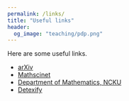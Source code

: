 ```yaml
---
permalink: /links/
title: "Useful links"
header: 
  og_image: "teaching/pdp.png"
---
```


Here are some useful links.

- [arXiv](https://arxiv.org)
- [Mathscinet](https://mathscinet.ams.org/)
- [Department of Mathematics, NCKU](https://math.ncku.edu.tw/index.php?Lang=zh-tw)
- [Detexify](https://detexify.kirelabs.org/classify.html)

